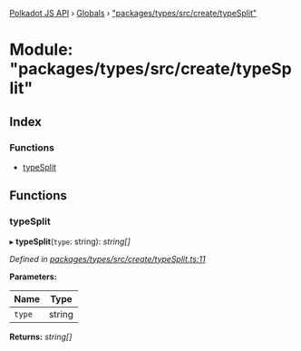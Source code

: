 [Polkadot JS API](../README.md) › [Globals](../globals.md) › ["packages/types/src/create/typeSplit"](_packages_types_src_create_typesplit_.md)

# Module: "packages/types/src/create/typeSplit"

## Index

### Functions

* [typeSplit](_packages_types_src_create_typesplit_.md#typesplit)

## Functions

###  typeSplit

▸ **typeSplit**(`type`: string): *string[]*

*Defined in [packages/types/src/create/typeSplit.ts:11](https://github.com/polkadot-js/api/blob/41f1d8f36/packages/types/src/create/typeSplit.ts#L11)*

**Parameters:**

Name | Type |
------ | ------ |
`type` | string |

**Returns:** *string[]*
